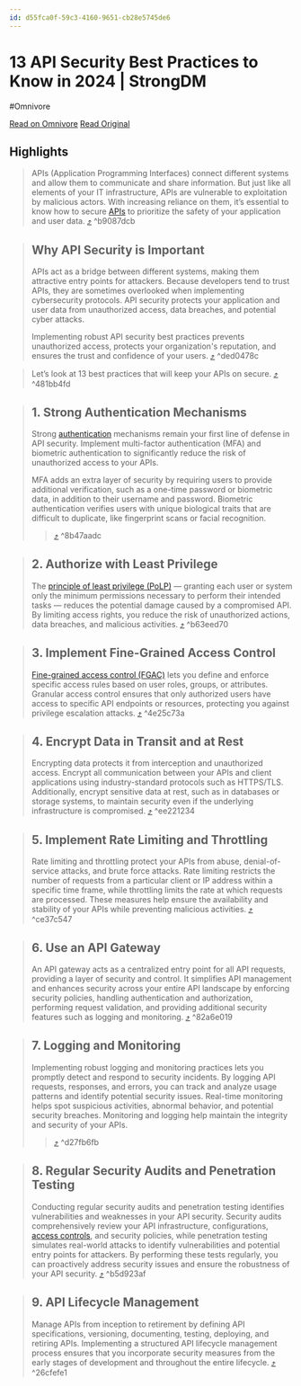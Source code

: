 ```yaml
---
id: d55fca0f-59c3-4160-9651-cb28e5745de6
---
```


# 13 API Security Best Practices to Know in 2024 | StrongDM
#Omnivore

[Read on Omnivore](https://omnivore.app/me/13-api-security-best-practices-to-know-in-2024-strong-dm-18e47aba47d)
[Read Original](https://www.strongdm.com/blog/api-security-best-practices?ref=dailydev)

## Highlights

> APIs (Application Programming Interfaces) connect different systems and allow them to communicate and share information. But just like all elements of your IT infrastructure, APIs are vulnerable to exploitation by malicious actors. With increasing reliance on them, it’s essential to know how to secure [APIs](https://www.strongdm.com/blog/api-security) to prioritize the safety of your application and user data. [⤴️](https://omnivore.app/me/13-api-security-best-practices-to-know-in-2024-strong-dm-18e47aba47d#b9087dcb-b0cb-4b57-95ea-3d7d55cd6b34)  ^b9087dcb

> ## Why API Security is Important
> 
> APIs act as a bridge between different systems, making them attractive entry points for attackers. Because developers tend to trust APIs, they are sometimes overlooked when implementing cybersecurity protocols. API security protects your application and user data from unauthorized access, data breaches, and potential cyber attacks. 
> 
> Implementing robust API security best practices prevents unauthorized access, protects your organization's reputation, and ensures the trust and confidence of your users. [⤴️](https://omnivore.app/me/13-api-security-best-practices-to-know-in-2024-strong-dm-18e47aba47d#ded0478c-df60-421a-9cf7-747897c6b875)  ^ded0478c

> Let’s look at 13 best practices that will keep your APIs on secure. [⤴️](https://omnivore.app/me/13-api-security-best-practices-to-know-in-2024-strong-dm-18e47aba47d#481bb4fd-31f7-4d91-86ad-093a637c9bb3)  ^481bb4fd

> ## 1\. Strong Authentication Mechanisms 
> 
> Strong [authentication](https://www.strongdm.com/authentication) mechanisms remain your first line of defense in API security. Implement multi-factor authentication (MFA) and biometric authentication to significantly reduce the risk of unauthorized access to your APIs.
> 
> MFA adds an extra layer of security by requiring users to provide additional verification, such as a one-time password or biometric data, in addition to their username and password. Biometric authentication verifies users with unique biological traits that are difficult to duplicate, like fingerprint scans or facial recognition. 
> 
> >  [⤴️](https://omnivore.app/me/13-api-security-best-practices-to-know-in-2024-strong-dm-18e47aba47d#8b47aadc-ad3c-4998-b3a7-84c0a3f98d56)  ^8b47aadc

> ## 2\. Authorize with Least Privilege
> 
> The [principle of least privilege (PoLP)](https://www.strongdm.com/blog/principle-of-least-privilege) — granting each user or system only the minimum permissions necessary to perform their intended tasks — reduces the potential damage caused by a compromised API. By limiting access rights, you reduce the risk of unauthorized actions, data breaches, and malicious activities. [⤴️](https://omnivore.app/me/13-api-security-best-practices-to-know-in-2024-strong-dm-18e47aba47d#b63eed70-b376-4663-a132-ca939f341ff8)  ^b63eed70

> ## 3\. Implement Fine-Grained Access Control
> 
> [Fine-grained access control (FGAC)](https://www.strongdm.com/blog/fine-grained-access-control) lets you define and enforce specific access rules based on user roles, groups, or attributes. Granular access control ensures that only authorized users have access to specific API endpoints or resources, protecting you against privilege escalation attacks. [⤴️](https://omnivore.app/me/13-api-security-best-practices-to-know-in-2024-strong-dm-18e47aba47d#4e25c73a-cc31-4de9-bd7f-d0d0bbd42bc8)  ^4e25c73a

> ## 4\. Encrypt Data in Transit and at Rest
> 
> Encrypting data protects it from interception and unauthorized access. Encrypt all communication between your APIs and client applications using industry-standard protocols such as HTTPS/TLS. Additionally, encrypt sensitive data at rest, such as in databases or storage systems, to maintain security even if the underlying infrastructure is compromised. [⤴️](https://omnivore.app/me/13-api-security-best-practices-to-know-in-2024-strong-dm-18e47aba47d#ee221234-1fc1-4965-b643-e3222b877576)  ^ee221234

> ## 5\. Implement Rate Limiting and Throttling
> 
> Rate limiting and throttling protect your APIs from abuse, denial-of-service attacks, and brute force attacks. Rate limiting restricts the number of requests from a particular client or IP address within a specific time frame, while throttling limits the rate at which requests are processed. These measures help ensure the availability and stability of your APIs while preventing malicious activities. [⤴️](https://omnivore.app/me/13-api-security-best-practices-to-know-in-2024-strong-dm-18e47aba47d#ce37c547-c05e-4d28-a41e-23f46f2b3803)  ^ce37c547

> ## 6\. Use an API Gateway
> 
> An API gateway acts as a centralized entry point for all API requests, providing a layer of security and control. It simplifies API management and enhances security across your entire API landscape by enforcing security policies, handling authentication and authorization, performing request validation, and providing additional security features such as logging and monitoring. [⤴️](https://omnivore.app/me/13-api-security-best-practices-to-know-in-2024-strong-dm-18e47aba47d#82a6e019-9d94-4333-898f-30ba9055246a)  ^82a6e019

> ## 7\. Logging and Monitoring
> 
> Implementing robust logging and monitoring practices lets you promptly detect and respond to security incidents. By logging API requests, responses, and errors, you can track and analyze usage patterns and identify potential security issues. Real-time monitoring helps spot suspicious activities, abnormal behavior, and potential security breaches. Monitoring and logging help maintain the integrity and security of your APIs.
> 
> >  [⤴️](https://omnivore.app/me/13-api-security-best-practices-to-know-in-2024-strong-dm-18e47aba47d#d27fb6fb-4e63-4cd8-8fb9-91198a3b0fba)  ^d27fb6fb

> ## 8\. Regular Security Audits and Penetration Testing
> 
> Conducting regular security audits and penetration testing identifies vulnerabilities and weaknesses in your API security. Security audits comprehensively review your API infrastructure, configurations, [access controls](https://www.strongdm.com/blog/types-of-access-control), and security policies, while penetration testing simulates real-world attacks to identify vulnerabilities and potential entry points for attackers. By performing these tests regularly, you can proactively address security issues and ensure the robustness of your API security. [⤴️](https://omnivore.app/me/13-api-security-best-practices-to-know-in-2024-strong-dm-18e47aba47d#b5d923af-69ee-4c89-ba0a-add537496891)  ^b5d923af

> ## 9\. API Lifecycle Management
> 
> Manage APIs from inception to retirement by defining API specifications, versioning, documenting, testing, deploying, and retiring APIs. Implementing a structured API lifecycle management process ensures that you incorporate security measures from the early stages of development and throughout the entire lifecycle. [⤴️](https://omnivore.app/me/13-api-security-best-practices-to-know-in-2024-strong-dm-18e47aba47d#26cfefe1-c070-45b7-a748-6acaedbf1cd6)  ^26cfefe1

